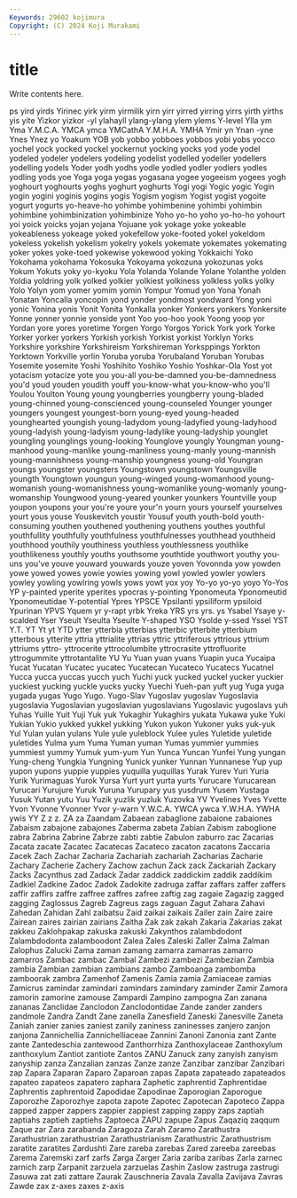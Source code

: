 ```yaml
---
Keywords: 29602 kojimura
Copyright: (C) 2024 Koji Murakami
---
```


# title

Write contents here.



ps yird yirds Yirinec
yirk yirm yirmilik yirn yirr yirred yirring yirrs yirth yirths
yis yite Yizkor yizkor -yl ylahayll ylang-ylang ylem ylems Y-level
Ylla ym Yma Y.M.C.A. YMCA ymca YMCathA Y.M.H.A. YMHA Ymir
yn Ynan -yne Ynes Ynez yo Yoakum YOB yob yobbo
yobboes yobbos yobi yobs yocco yochel yock yocked yockel yockernut
yocking yocks yod yode yodel yodeled yodeler yodelers yodeling yodelist
yodelled yodeller yodellers yodelling yodels Yoder yodh yodhs yodle yodled
yodler yodlers yodles yodling yods yoe Yoga yoga yogas yogasana
yogee yogeeism yogees yogh yoghourt yoghourts yoghs yoghurt yoghurts Yogi
yogi Yogic yogic Yogin yogin yogini yoginis yogins yogis Yogism
yogism Yogist yogist yogoite yogurt yogurts yo-heave-ho yohimbe yohimbenine yohimbi
yohimbin yohimbine yohimbinization yohimbinize Yoho yo-ho yoho yo-ho-ho yohourt yoi
yoick yoicks yojan yojana Yojuane yok yokage yoke yokeable yokeableness
yokeage yoked yokefellow yoke-footed yokel yokeldom yokeless yokelish yokelism yokelry
yokels yokemate yokemates yokemating yoker yokes yoke-toed yokewise yokewood yoking
Yokkaichi Yoko Yokohama yokohama Yokosuka Yokoyama yokozuna yokozunas yoks Yokum
Yokuts yoky yo-kyoku Yola Yolanda Yolande Yolane Yolanthe yolden Yoldia
yoldring yolk yolked yolkier yolkiest yolkiness yolkless yolks yolky Yolo
Yolyn yom yomer yomim yomin Yompur Yomud yon Yona Yonah
Yonatan Yoncalla yoncopin yond yonder yondmost yondward Yong yoni yonic
Yonina yonis Yonit Yonita Yonkalla yonker Yonkers yonkers Yonkersite Yonne
yonner yonnie yonside yont Yoo yoo-hoo yook Yoong yoop yor
Yordan yore yores yoretime Yorgen Yorgo Yorgos Yorick York york
Yorke Yorker yorker yorkers Yorkish yorkish Yorkist yorkist Yorklyn Yorks
Yorkshire yorkshire Yorkshireism Yorkshireman Yorksppings Yorkton Yorktown Yorkville yorlin Yoruba
yoruba Yorubaland Yoruban Yorubas Yosemite yosemite Yoshi Yoshihito Yoshiko Yoshio
Yoshkar-Ola Yost yot yotacism yotacize yote you you-all you-be-damned you-be-damnedness
you'd youd youden youdith youff you-know-what you-know-who you'll Youlou Youlton
Young young youngberries youngberry young-bladed young-chinned young-conscienced young-counseled Younger younger
youngers youngest youngest-born young-eyed young-headed younghearted youngish young-ladydom young-ladyfied young-ladyhood
young-ladyish young-ladyism young-ladylike young-ladyship younglet youngling younglings young-looking Younglove youngly
Youngman young-manhood young-manlike young-manliness young-manly young-mannish young-mannishness young-manship youngness young-old
Youngran youngs youngster youngsters Youngstown youngstown Youngsville youngth Youngtown youngun
young-winged young-womanhood young-womanish young-womanishness young-womanlike young-womanly young-womanship Youngwood young-yeared younker
younkers Yountville youp youpon youpons your you're youre your'n yourn
yours yourself yourselves yourt yous youse Youskevitch youstir Yousuf youth
youth-bold youth-consuming youthen youthened youthening youthens youthes youthful youthfullity youthfully
youthfulness youthfulnesses youthhead youthheid youthhood youthily youthiness youthless youthlessness youthlike
youthlikeness youthly youths youthsome youthtide youthwort youthy you-uns you've youve
youward youwards youze yoven Yovonnda yow yowden yowe yowed yowes
yowie yowies yowing yowl yowled yowler yowlers yowley yowling yowlring
yowls yows yowt yox yoy Yo-yo yo-yo yoyo Yo-Yos YP
y-painted yperite yperites ypocras y-pointing Yponomeuta Yponomeutid Yponomeutidae Y-potential Ypres
YPSCE Ypsilanti ypsiliform ypsiloid Ypurinan YPVS Yquem yr y-rapt yrbk
Yreka YRS yrs yrs. ys Ysabel Ysaye y-scalded Yser Yseult
Yseulta Yseulte Y-shaped YSO Ysolde y-ssed Yssel YST Y.T. YT
Yt yt YTD ytter ytterbia ytterbias ytterbic ytterbite ytterbium ytterbous
ytterite yttria yttrialite yttrias yttric yttriferous yttrious yttrium yttriums yttro-
yttrocerite yttrocolumbite yttrocrasite yttrofluorite yttrogummite yttrotantalite YU Yu Yuan yuan
yuans Yuapin yuca Yucaipa Yucat Yucatan Yucatec yucatec Yucatecan Yucateco
Yucatecs Yucatnel Yucca yucca yuccas yucch yuch Yuchi yuck yucked
yuckel yucker yuckier yuckiest yucking yuckle yucks yucky Yuechi Yueh-pan
yuft yug Yuga yuga yugada yugas Yugo Yugo. Yugo-Slav Yugoslav
yugoslav Yugoslavia yugoslavia Yugoslavian yugoslavian yugoslavians Yugoslavic yugoslavs yuh Yuhas
Yuille Yuit Yuji Yuk yuk Yukaghir Yukaghirs yukata Yukawa yuke
Yuki Yukian Yukio yukked yukkel yukking Yukon yukon Yukoner yuks
yuk-yuk Yul Yulan yulan yulans Yule yule yuleblock Yulee yules
Yuletide yuletide yuletides Yulma yum Yuma Yuman yuman Yumas yummier
yummies yummiest yummy Yumuk yum-yum Yun Yunca Yuncan Yunfei Yung
yungan Yung-cheng Yungkia Yungning Yunick yunker Yunnan Yunnanese Yup yup
yupon yupons yuppie yuppies yuquilla yuquillas Yurak Yurev Yuri Yuria
Yurik Yurimaguas Yurok Yursa Yurt yurt yurta yurts Yurucare Yurucarean
Yurucari Yurujure Yuruk Yuruna Yurupary yus yusdrum Yusem Yustaga Yusuk
Yutan yutu Yuu Yuzik yuzlik yuzluk Yuzovka YV Yvelines Yves
Yvette Yvon Yvonne Yvonner Yvor y-warn Y.W.C.A. YWCA ywca Y.W.H.A.
YWHA ywis YY Z z z. ZA za Zaandam Zabaean
zabaglione zabaione zabaiones Zabaism zabajone zabajones Zaberma zabeta Zabian Zabism
zaboglione zabra Zabrina Zabrine Zabrze zabti zabtie Zabulon zaburro zac
Zacarias Zacata zacate Zacatec Zacatecas Zacateco zacaton zacatons Zaccaria Zacek
Zach Zachar Zacharia Zachariah zachariah Zacharias Zacharie Zachary Zacherie Zachery
Zachow zachun Zack zack Zackariah Zackary Zacks Zacynthus zad Zadack
Zadar zaddick zaddickim zaddik zaddikim Zadkiel Zadkine Zadoc Zadok Zadokite
zadruga zaffar zaffars zaffer zaffers zaffir zaffirs zaffre zaffree zaffres
zafree zaftig zag zagaie Zagazig zagged zagging Zaglossus Zagreb Zagreus
zags zaguan Zagut Zahara Zahavi Zahedan Zahidan Zahl zaibatsu Zaid
zaikai zaikais Zailer zain Zaire zaire Zairean zaires zairian zairians
Zaitha Zak zak zakah Zakaria Zakarias zakat zakkeu Zaklohpakap zakuska
zakuski Zakynthos zalambdodont Zalambdodonta zalamboodont Zalea Zales Zaleski Zaller Zalma
Zalman Zalophus Zalucki Zama zaman zamang zamarra zamarras zamarro zamarros
Zambac zambac Zambal Zambezi zambezi Zambezian Zambia zambia Zambian zambian
zambians zambo Zamboanga zambomba zamboorak zambra Zamenhof Zamenis Zamia zamia
Zamiaceae zamias Zamicrus zamindar zamindari zamindars zamindary zaminder Zamir Zamora
zamorin zamorine zamouse Zampardi Zampino zampogna Zan zanana zananas Zanclidae
Zanclodon Zanclodontidae Zande zander zanders zandmole Zandra Zandt Zane zanella
Zanesfield Zaneski Zanesville Zaneta Zaniah zanier zanies zaniest zanily zaniness
zaninesses zanjero zanjon zanjona Zannichellia Zannichelliaceae Zannini Zanoni Zanonia zant
Zante zante Zantedeschia zantewood Zanthorrhiza Zanthoxylaceae Zanthoxylum zanthoxylum Zantiot zantiote
Zantos ZANU Zanuck zany zanyish zanyism zanyship zanza Zanzalian zanzas
Zanze zanze Zanzibar zanzibar Zanzibari zap Zapara Zaparan Zaparo Zaparoan
zapas Zapata zapateado zapateados zapateo zapateos zapatero zaphara Zaphetic zaphrentid
Zaphrentidae Zaphrentis zaphrentoid Zapodidae Zapodinae Zaporogian Zaporogue Zaporozhe Zaporozhye zapota
zapote Zapotec Zapotecan Zapoteco Zappa zapped zapper zappers zappier zappiest
zapping zappy zaps zaptiah zaptiahs zaptieh zaptiehs Zaptoeca ZAPU zapupe
Zapus Zaqaziq zaqqum Zaque zar Zara zarabanda Zaragoza Zarah Zaramo
Zarathustra Zarathustrian zarathustrian Zarathustrianism Zarathustric Zarathustrism zaratite zaratites Zardushti Zare
zareba zarebas Zared zareeba zareebas Zarema Zaremski zarf zarfs Zarga
Zarger Zaria zariba zaribas Zarla zarnec zarnich zarp Zarpanit zarzuela
zarzuelas Zashin Zaslow zastruga zastrugi Zasuwa zat zati zattare Zaurak
Zauschneria Zavala Zavalla Zavijava Zavras Zawde zax z-axes zaxes z-axis
